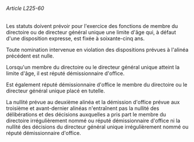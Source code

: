 ###### Article L225-60

Les statuts doivent prévoir pour l'exercice des fonctions de membre du directoire ou de directeur général unique une limite d'âge qui, à défaut d'une disposition expresse, est fixée à soixante-cinq ans.

Toute nomination intervenue en violation des dispositions prévues à l'alinéa précédent est nulle.

Lorsqu'un membre du directoire ou le directeur général unique atteint la limite d'âge, il est réputé démissionnaire d'office.

Est également réputé démissionnaire d'office le membre du directoire ou le directeur général unique placé en tutelle.

La nullité prévue au deuxième alinéa et la démission d'office prévue aux troisième et avant-dernier alinéas n'entraînent pas la nullité des délibérations et des décisions auxquelles a pris part le membre du directoire irrégulièrement nommé ou réputé démissionnaire d'office ni la nullité des décisions du directeur général unique irrégulièrement nommé ou réputé démissionnaire d'office.

